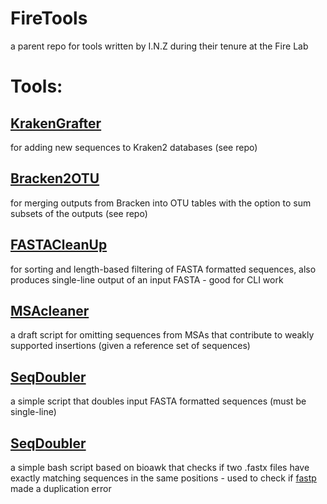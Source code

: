 # FireTools
a parent repo for tools written by I.N.Z during their tenure at the Fire Lab


# Tools:

## [KrakenGrafter](https://github.com/Zheludev/KrakenGrafter)

for adding new sequences to Kraken2 databases (see repo)

## [Bracken2OTU](https://github.com/Zheludev/Bracken2OTU)

for merging outputs from Bracken into OTU tables with the option to sum subsets of the outputs (see repo)

## [FASTACleanUp](https://github.com/Zheludev/VNom/blob/main/dependencies/FASTACleanUp.py)

for sorting and length-based filtering of FASTA formatted sequences, also produces single-line output of an input FASTA - good for CLI work

## [MSAcleaner](https://github.com/Zheludev/MSAcleaner)

a draft script for omitting sequences from MSAs that contribute to weakly supported insertions (given a reference set of sequences)

## [SeqDoubler](https://github.com/Zheludev/SeqDoubler)

a simple script that doubles input FASTA formatted sequences (must be single-line)

## [SeqDoubler](https://github.com/Zheludev/SeqMatchCheck)

a simple bash script based on bioawk that checks if two .fastx files have exactly matching sequences in the same positions - used to check if [fastp](https://github.com/OpenGene/fastp) made a duplication error

